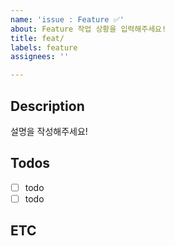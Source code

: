 ```yaml
---
name: 'issue : Feature ✅'
about: Feature 작업 상황을 입력해주세요!
title: feat/
labels: feature
assignees: ''

---
```


## Description

설명을 작성해주세요!

## Todos

- [ ] todo
- [ ] todo

## ETC
